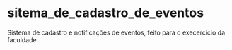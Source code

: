 # sitema_de_cadastro_de_eventos
Sistema de cadastro e notificações de eventos, feito para o execercicio da faculdade
